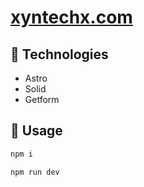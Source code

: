 # [xyntechx.com](https://xyntechx.com/)

## 🤖 Technologies
- Astro
- Solid
- Getform

## 🔨 Usage
```bash
npm i
```

```bash
npm run dev
```
